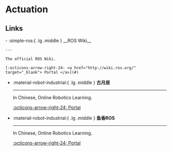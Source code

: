 # Actuation

## Links

<div class="grid cards" markdown>
-   :simple-ros:{ .lg .middle } __ROS Wiki__

    ---

    The official ROS Wiki.

    [:octicons-arrow-right-24: <a href="http://wiki.ros.org/" target="_blank"> Portal </a>](#)


-   :material-robot-industrial:{ .lg .middle } __古月居__

    ---

    In Chinese, Online Robotics Learning.

    [:octicons-arrow-right-24: <a href="https://class.guyuehome.com/" target="_blank"> Portal </a>](#)


-   :material-robot-industrial:{ .lg .middle } __鱼香ROS__

    ---

    In Chinese, Online Robotics Learning.

    [:octicons-arrow-right-24: <a href="https://fishros.com/" target="_blank"> Portal </a>](#)


</div>